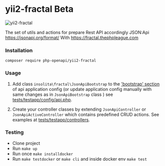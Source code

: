 # yii2-fractal   Beta

![yii2-fractal](https://github.com/php-openapi/yii2-fractal/workflows/yii2-fractal/badge.svg)

The set of utils and actions for prepare Rest API accordingly JSON:Api https://jsonapi.org/format/
With https://fractal.thephpleague.com

### Installation

`composer require php-openapi/yii2-fractal`

### Usage

1. Add class `insolita\fractal\JsonApiBootstrap` to the ['bootstrap' section] of api application config
   (or update application config manually with same changes as in `JsonApiBootstrap` class )
   see [tests/testapp/config/api.php](./tests/testapp/config/api.php).
  
2. Create your controller classes by extending `JsonApiController` or `JsonApiActiveController` which contains predefined
   CRUD actions.
   See examples at [tests/testapp/controllers](./tests/testapp/controllers).
 
['bootstrap' section]: https://www.yiiframework.com/doc/guide/2.0/en/runtime-bootstrapping
 
 ### Testing
 
  - Clone project
  - Run `make up` 
  - Run once `make installdocker`
  - Run `make testdocker` or `make cli` and inside docker env `make test`
